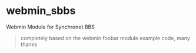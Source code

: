 # webmin_sbbs
Webmin Module for Synchronet BBS 

>completely based on the webmin foobar module example code, many thanks
